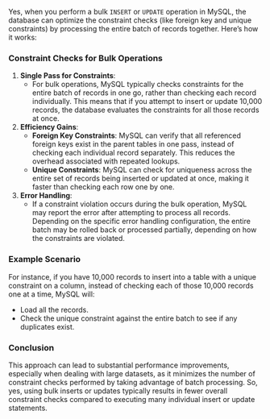   

Yes, when you perform a bulk `INSERT` or `UPDATE` operation in MySQL, the database can optimize the constraint checks (like foreign key and unique constraints) by processing the entire batch of records together. Here’s how it works:

### Constraint Checks for Bulk Operations

1. **Single Pass for Constraints**:
    - For bulk operations, MySQL typically checks constraints for the entire batch of records in one go, rather than checking each record individually. This means that if you attempt to insert or update 10,000 records, the database evaluates the constraints for all those records at once.
2. **Efficiency Gains**:
    - **Foreign Key Constraints**: MySQL can verify that all referenced foreign keys exist in the parent tables in one pass, instead of checking each individual record separately. This reduces the overhead associated with repeated lookups.
    - **Unique Constraints**: MySQL can check for uniqueness across the entire set of records being inserted or updated at once, making it faster than checking each row one by one.
3. **Error Handling**:
    - If a constraint violation occurs during the bulk operation, MySQL may report the error after attempting to process all records. Depending on the specific error handling configuration, the entire batch may be rolled back or processed partially, depending on how the constraints are violated.

### Example Scenario

For instance, if you have 10,000 records to insert into a table with a unique constraint on a column, instead of checking each of those 10,000 records one at a time, MySQL will:

- Load all the records.
- Check the unique constraint against the entire batch to see if any duplicates exist.

### Conclusion

This approach can lead to substantial performance improvements, especially when dealing with large datasets, as it minimizes the number of constraint checks performed by taking advantage of batch processing. So, yes, using bulk inserts or updates typically results in fewer overall constraint checks compared to executing many individual insert or update statements.